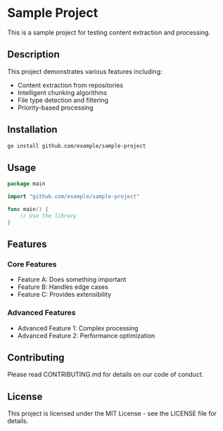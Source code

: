 # Sample Project

This is a sample project for testing content extraction and processing.

## Description

This project demonstrates various features including:
- Content extraction from repositories
- Intelligent chunking algorithms
- File type detection and filtering
- Priority-based processing

## Installation

```bash
go install github.com/example/sample-project
```

## Usage

```go
package main

import "github.com/example/sample-project"

func main() {
    // Use the library
}
```

## Features

### Core Features
- Feature A: Does something important
- Feature B: Handles edge cases
- Feature C: Provides extensibility

### Advanced Features
- Advanced Feature 1: Complex processing
- Advanced Feature 2: Performance optimization

## Contributing

Please read CONTRIBUTING.md for details on our code of conduct.

## License

This project is licensed under the MIT License - see the LICENSE file for details.
